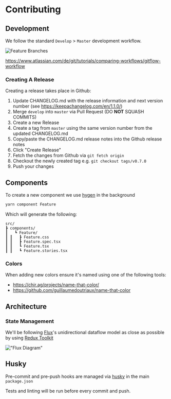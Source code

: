 # Contributing

## Development

We follow the standard `Develop` > `Master` development workflow.

![Feature Branches](<https://wac-cdn.atlassian.com/dam/jcr:b5259cce-6245-49f2-b89b-9871f9ee3fa4/03%20(2).svg?cdnVersion=1521>)

<https://www.atlassian.com/de/git/tutorials/comparing-workflows/gitflow-workflow>

### Creating A Release

Creating a release takes place in Github:

1. Update CHANGELOG.md with the release information and next version number (see <https://keepachangelog.com/en/1.1.0/>)
2. Merge `develop` into `master` via Pull Request (DO **NOT** SQUASH COMMITS)
3. Create a new Release
4. Create a tag from `master` using the same version number from the updated CHANGELOG.md
5. Copy/paste the CHANGELOG.md release notes into the Github release notes
6. Click "Create Release"
7. Fetch the changes from Github via `git fetch origin`
8. Checkout the newly created tag e.g. `git checkout tags/v0.7.0`
9. Push your changes

## Components

To create a new component we use [hygen](https://github.com/jondot/hygen) in the background

```bash
yarn component Feature
```

Which will generate the following:

```ascii
src/
┣ components/
┃   ┗ Feature/
┃ ┃   ┣ Feature.css
┃ ┃   ┣ Feature.spec.tsx
┃ ┃   ┗ Feature.tsx
┃ ┃   ┗ Feature.stories.tsx
```

### Colors

When adding new colors ensure it's named using one of the following tools:

- <https://chir.ag/projects/name-that-color/>
- <https://github.com/guillaumedoutriaux/name-that-color>

## Architecture

### State Management

We'll be following [Flux](https://facebook.github.io/flux/docs/in-depth-overview/#structure-and-data-flow)'s unidirectional dataflow model as close as possible by using [Redux Toolkit](https://redux-toolkit.js.org/)

!["Flux Diagram"](https://facebook.github.io/flux/img/overview/flux-simple-f8-diagram-with-client-action-1300w.png "Unidirectional Data Flow")

## Husky

Pre-commit and pre-push hooks are managed via [husky](https://github.com/typicode/husky) in the main `package.json`

Tests and linting will be run before every commit and push.
